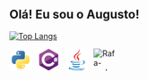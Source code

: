 ## Olá! Eu sou o Augusto!

[![Top Langs](https://github-readme-stats.vercel.app/api/top-langs/?username=augustoosa&layout=donut)](https://github.com/anuraghazra/github-readme-stats)
<div style="display: flex; align-items: center; gap: 10px;">
  <img alt="Rafa-Python" height="40" width="40" src="https://raw.githubusercontent.com/devicons/devicon/master/icons/python/python-original.svg">
  <img alt="Rafa-CSharp" height="40" width="40" src="https://raw.githubusercontent.com/devicons/devicon/master/icons/csharp/csharp-original.svg">
  <img alt="Rafa-Java" height="40" width="40" src="https://raw.githubusercontent.com/devicons/devicon/master/icons/java/java-original.svg">
  <img alt="Rafa-yoda" height="40" width="40" src="https://cdn.discordapp.com/attachments/795358914917397249/852435089581688872/hi.gif">
</div>
